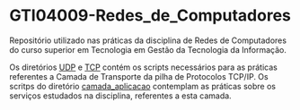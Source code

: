 # GTI04009-Redes_de_Computadores
Repositório utilizado nas práticas da disciplina de Redes de Computadores do curso superior em Tecnologia em Gestão da Tecnologia da Informação.

Os diretórios [UDP](udp/README.md) e [TCP](tcp/README.md) contém os scripts necessários para as práticas referentes a Camada de Transporte da pilha de Protocolos TCP/IP. Os scritps do diretório [camada_aplicacao](camada_aplicacao/README.md) contemplam as práticas sobre os serviços estudados na disciplina, referentes a esta camada.